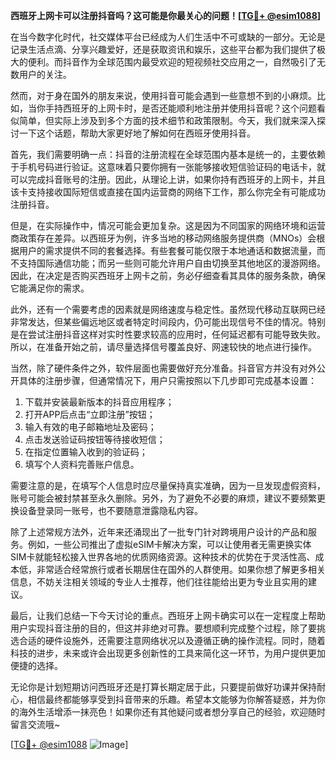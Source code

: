 **西班牙上网卡可以注册抖音吗？这可能是你最关心的问题！[[TG💪+ @esim1088](https://t.me/s/esim1088)]**

在当今数字化时代，社交媒体平台已经成为人们生活中不可或缺的一部分。无论是记录生活点滴、分享兴趣爱好，还是获取资讯和娱乐，这些平台都为我们提供了极大的便利。而抖音作为全球范围内最受欢迎的短视频社交应用之一，自然吸引了无数用户的关注。

然而，对于身在国外的朋友来说，使用抖音可能会遇到一些意想不到的小麻烦。比如，当你手持西班牙的上网卡时，是否还能顺利地注册并使用抖音呢？这个问题看似简单，但实际上涉及到多个方面的技术细节和政策限制。今天，我们就来深入探讨一下这个话题，帮助大家更好地了解如何在西班牙使用抖音。

首先，我们需要明确一点：抖音的注册流程在全球范围内基本是统一的，主要依赖于手机号码进行验证。这意味着只要你拥有一张能够接收短信验证码的电话卡，就可以完成抖音账号的注册。因此，从理论上讲，如果你持有西班牙的上网卡，并且该卡支持接收国际短信或直接在国内运营商的网络下工作，那么你完全有可能成功注册抖音。

但是，在实际操作中，情况可能会更加复杂。这是因为不同国家的网络环境和运营商政策存在差异。以西班牙为例，许多当地的移动网络服务提供商（MNOs）会根据用户的需求提供不同的套餐选择。有些套餐可能仅限于本地通话和数据流量，而不支持国际通信功能；而另一些则可能允许用户自由切换至其他地区的漫游网络。因此，在决定是否购买西班牙上网卡之前，务必仔细查看其具体的服务条款，确保它能满足你的需求。

此外，还有一个需要考虑的因素就是网络速度与稳定性。虽然现代移动互联网已经非常发达，但某些偏远地区或者特定时间段内，仍可能出现信号不佳的情况。特别是在尝试注册抖音这样对实时性要求较高的应用时，任何延迟都有可能导致失败。所以，在准备开始之前，请尽量选择信号覆盖良好、网速较快的地点进行操作。

当然，除了硬件条件之外，软件层面也需要做好充分准备。抖音官方并没有对外公开具体的注册步骤，但通常情况下，用户只需按照以下几步即可完成基本设置：

1. 下载并安装最新版本的抖音应用程序；
2. 打开APP后点击“立即注册”按钮；
3. 输入有效的电子邮箱地址及密码；
4. 点击发送验证码按钮等待接收短信；
5. 在指定位置输入收到的验证码；
6. 填写个人资料完善账户信息。

需要注意的是，在填写个人信息时应尽量保持真实准确，因为一旦发现虚假资料，账号可能会被封禁甚至永久删除。另外，为了避免不必要的麻烦，建议不要频繁更换设备登录同一账号，也不要随意泄露隐私内容。

除了上述常规方法外，近年来还涌现出了一批专门针对跨境用户设计的产品和服务。例如，一些公司推出了虚拟eSIM卡解决方案，可以让使用者无需更换实体SIM卡就能轻松接入世界各地的优质网络资源。这种技术的优势在于灵活性高、成本低，非常适合经常旅行或者长期居住在国外的人群使用。如果你想了解更多相关信息，不妨关注相关领域的专业人士推荐，他们往往能给出更为专业且实用的建议。

最后，让我们总结一下今天讨论的重点。西班牙上网卡确实可以在一定程度上帮助用户实现抖音注册的目的，但这并非绝对可靠。要想顺利完成整个过程，除了要挑选合适的硬件设施外，还需要注意网络状况以及遵循正确的操作流程。同时，随着科技的进步，未来或许会出现更多创新性的工具来简化这一环节，为用户提供更加便捷的选择。

无论你是计划短期访问西班牙还是打算长期定居于此，只要提前做好功课并保持耐心，相信最终都能够享受到抖音带来的乐趣。希望本文能够为你解答疑惑，并为你的海外生活增添一抹亮色！如果你还有其他疑问或者想分享自己的经验，欢迎随时留言交流哦~

[[TG💪+ @esim1088](https://t.me/s/esim1088) ![Image](https://i.postimg.cc/4NQfJmqS/Snipaste-2025-05-13-00-14-12.png)]